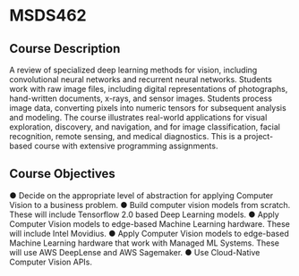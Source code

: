 # MSDS462

## Course Description

A review of specialized deep learning methods for vision, including convolutional neural networks and recurrent neural networks. Students work with raw image files, including digital representations of photographs, hand-written documents, x-rays, and sensor images. Students process image data, converting pixels into numeric tensors for subsequent analysis and modeling. The course illustrates real-world applications for visual exploration, discovery, and navigation, and for image classification, facial recognition, remote sensing, and medical diagnostics. This is a project-based course with extensive programming assignments.

## Course Objectives

● Decide on the appropriate level of abstraction for applying Computer Vision to a business problem.
● Build computer vision models from scratch. These will include Tensorflow 2.0 based Deep Learning models.
● Apply Computer Vision models to edge-based Machine Learning hardware. These will include Intel Movidius.
● Apply Computer Vision models to edge-based Machine Learning hardware that work with Managed ML Systems. These will use AWS DeepLense and AWS Sagemaker.
● Use Cloud-Native Computer Vision APIs.
